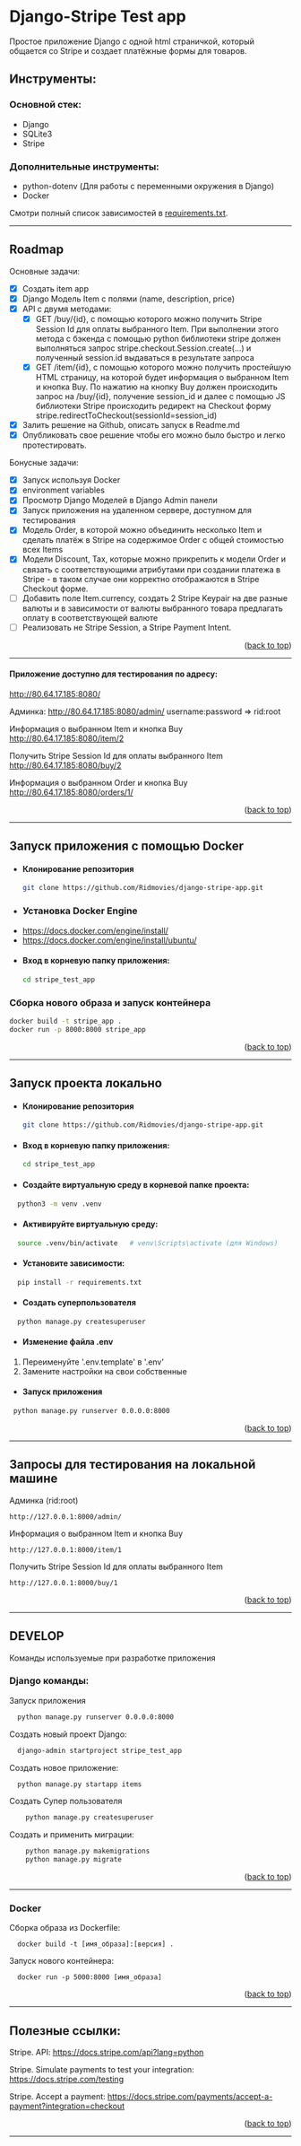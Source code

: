 <a id="readme-top"></a>
# Django-Stripe Test app

Простое приложение Django с одной html страничкой, который общается со Stripe и создает платёжные формы для товаров.

## Инструменты:
### Основной стек:
- Django
- SQLite3
- Stripe


### Дополнительные инструменты:
- python-dotenv (Для работы с переменными окружения в Django)
- Docker

Смотри полный список зависимостей в [requirements.txt](./requirements.txt).

---

## Roadmap
Основные задачи: 
- [x] Создать item app
- [x] Django Модель Item с полями (name, description, price) 
- [x] API с двумя методами:
  - [x] GET /buy/{id}, c помощью которого можно получить Stripe Session Id для оплаты выбранного Item. При выполнении этого метода c бэкенда с помощью python библиотеки stripe должен выполняться запрос stripe.checkout.Session.create(...) и полученный session.id выдаваться в результате запроса
  - [x] GET /item/{id}, c помощью которого можно получить простейшую HTML страницу, на которой будет информация о выбранном Item и кнопка Buy. По нажатию на кнопку Buy должен происходить запрос на /buy/{id}, получение session_id и далее  с помощью JS библиотеки Stripe происходить редирект на Checkout форму stripe.redirectToCheckout(sessionId=session_id)
- [x] Залить решение на Github, описать запуск в Readme.md
- [x] Опубликовать свое решение чтобы его можно было быстро и легко протестировать. 

Бонусные задачи: 
- [x] Запуск используя Docker
- [x] environment variables
- [x] Просмотр Django Моделей в Django Admin панели 
- [x] Запуск приложения на удаленном сервере, доступном для тестирования
- [x] Модель Order, в которой можно объединить несколько Item и сделать платёж в Stripe на содержимое Order c общей стоимостью всех Items
- [x] Модели Discount, Tax, которые можно прикрепить к модели Order и связать с соответствующими атрибутами при создании платежа в Stripe - в таком случае они корректно отображаются в Stripe Checkout форме. 
- [ ] Добавить поле Item.currency, создать 2 Stripe Keypair на две разные валюты и в зависимости от валюты выбранного товара предлагать оплату в соответствующей валюте
- [ ] Реализовать не Stripe Session, а Stripe Payment Intent.

<p align="right">(<a href="#readme-top">back to top</a>)</p>

---

#### Приложение доступно для тестирования по адресу:
http://80.64.17.185:8080/

Админка:
http://80.64.17.185:8080/admin/
username:password => rid:root

Информация о выбранном Item и кнопка Buy
http://80.64.17.185:8080/item/2

Получить Stripe Session Id для оплаты выбранного Item
http://80.64.17.185:8080/buy/2

Информация о выбранном Order и кнопка Buy
http://80.64.17.185:8080/orders/1/



<p align="right">(<a href="#readme-top">back to top</a>)</p>

---

## Запуск приложения c помощью Docker

*  #### Клонирование репозитория
   ```bash
   git clone https://github.com/Ridmovies/django-stripe-app.git
   ```
  
* ### Установка Docker Engine
- https://docs.docker.com/engine/install/
- https://docs.docker.com/engine/install/ubuntu/

* #### Вход в корневую папку приложения:
    ```bash
   cd stripe_test_app
    ```

### Сборка нового образа и запуск контейнера
```bash
docker build -t stripe_app .
docker run -p 8000:8000 stripe_app
```

<p align="right">(<a href="#readme-top">back to top</a>)</p>

---


## Запуск проекта локально
*  #### Клонирование репозитория
   ```bash
   git clone https://github.com/Ridmovies/django-stripe-app.git
   ```
   
* #### Вход в корневую папку приложения:
    ```bash
   cd stripe_test_app
    ```
   
* #### Создайте виртуальную среду в корневой папке проекта:
```bash
  python3 -m venv .venv
```

* #### Активируйте виртуальную среду:
```bash
  source .venv/bin/activate   # venv\Scripts\activate (для Windows)
```

* #### Установите зависимости:
```bash
  pip install -r requirements.txt
```

 * #### Создать суперпользователя
```bash
  python manage.py createsuperuser
```

* #### Изменение файла .env
1. Переименуйте '.env.template' в '.env'
2. Замените настройки на свои собственные


* #### Запуск приложения
 ```bash
  python manage.py runserver 0.0.0.0:8000
```

<p align="right">(<a href="#readme-top">back to top</a>)</p>

---


## Запросы для тестирования на локальной машине
Админка (rid:root)
```
http://127.0.0.1:8000/admin/
```

Информация о выбранном Item и кнопка Buy
```
http://127.0.0.1:8000/item/1
```

Получить Stripe Session Id для оплаты выбранного Item
```
http://127.0.0.1:8000/buy/1
```

<p align="right">(<a href="#readme-top">back to top</a>)</p>

___


## DEVELOP 
Команды используемые при разработке приложения

### Django команды:
Запуск приложения
```bash
  python manage.py runserver 0.0.0.0:8000
```

Создать новый проект Django:
```bash
  django-admin startproject stripe_test_app
```

Создать новое приложение:
```bash
  python manage.py startapp items
```

Создать Супер пользователя
```bash
    python manage.py createsuperuser
```

Создать и применить миграции:
```bash
    python manage.py makemigrations
    python manage.py migrate
```

<p align="right">(<a href="#readme-top">back to top</a>)</p>

---

### Docker

Сборка образа из Dockerfile:
```
  docker build -t [имя_образа]:[версия] .
```


Запуск нового контейнера:
```
  docker run -p 5000:8000 [имя_образа]
```

<p align="right">(<a href="#readme-top">back to top</a>)</p>

---



## Полезные ссылки:
Stripe. API:
https://docs.stripe.com/api?lang=python

Stripe. Simulate payments to test your integration:
https://docs.stripe.com/testing

Stripe. Accept a payment: 
https://docs.stripe.com/payments/accept-a-payment?integration=checkout


<p align="right">(<a href="#readme-top">back to top</a>)</p>

---